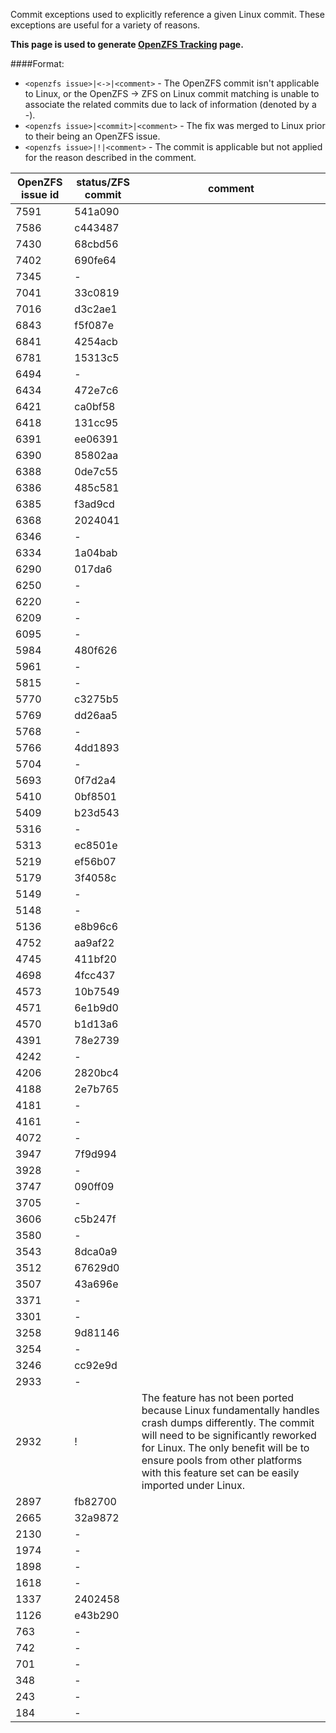Commit exceptions used to explicitly reference a given Linux commit.
These exceptions are useful for a variety of reasons.

**This page is used to generate [OpenZFS Tracking](http://build.zfsonlinux.org/openzfs-tracking.html) page.**

####Format:
- `<openzfs issue>|<->|<comment>` - 
The OpenZFS commit isn't applicable to Linux, or 
the OpenZFS -> ZFS on Linux commit matching is unable to associate
the related commits due to lack of information (denoted by a -).
- `<openzfs issue>|<commit>|<comment>` - 
The fix was merged to Linux prior to their being an OpenZFS issue.
- `<openzfs issue>|!|<comment>` - 
The commit is applicable but not applied for the reason described in the comment.

OpenZFS issue id | status/ZFS commit | comment
---|---|---
7591|541a090|
7586|c443487|
7430|68cbd56|
7402|690fe64|
7345|-      |
7041|33c0819|
7016|d3c2ae1|
6843|f5f087e|
6841|4254acb|
6781|15313c5|
6494|-      |
6434|472e7c6|
6421|ca0bf58|
6418|131cc95|
6391|ee06391|
6390|85802aa|
6388|0de7c55|
6386|485c581|
6385|f3ad9cd|
6368|2024041|
6346|-      |
6334|1a04bab|
6290|017da6 |
6250|-      |
6220|-      |
6209|-      |
6095|-      |
5984|480f626|
5961|-      |
5815|-      |
5770|c3275b5|
5769|dd26aa5|
5768|-      |
5766|4dd1893|
5704|-      |
5693|0f7d2a4|
5410|0bf8501|
5409|b23d543|
5316|-      |
5313|ec8501e|
5219|ef56b07|
5179|3f4058c|
5149|-      |
5148|-      |
5136|e8b96c6|
4752|aa9af22|
4745|411bf20|
4698|4fcc437|
4573|10b7549|
4571|6e1b9d0|
4570|b1d13a6|
4391|78e2739|
4242|-      |
4206|2820bc4|
4188|2e7b765|
4181|-      |
4161|-      |
4072|-      |
3947|7f9d994|
3928|-      |
3747|090ff09|
3705|-      |
3606|c5b247f|
3580|-      |
3543|8dca0a9|
3512|67629d0|
3507|43a696e|
3371|-      |
3301|-      |
3258|9d81146|
3254|-      |
3246|cc92e9d|
2933|-      |
2932|!      |The feature has not been ported because Linux fundamentally handles crash dumps differently.  The commit will need to be significantly reworked for Linux.  The only benefit will be to ensure pools from other platforms with this feature set can be easily imported under Linux.
2897|fb82700|
2665|32a9872|
2130|-      |
1974|-      |
1898|-      |
1618|-      |
1337|2402458|
1126|e43b290|
763 |-      |
742 |-      |
701 |-      |
348 |-      |
243 |-      |
184 |-      |